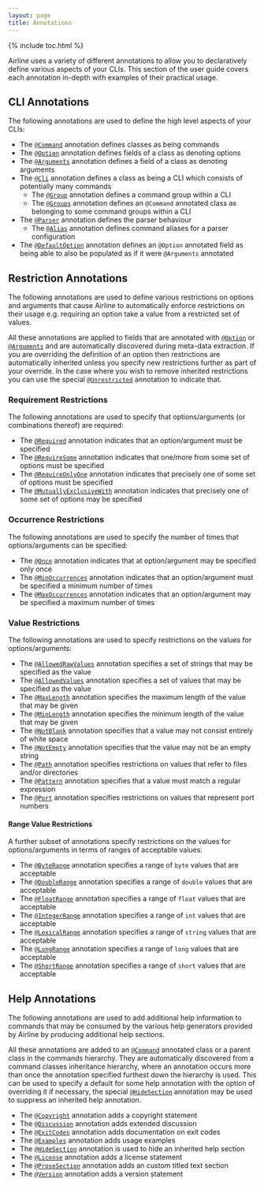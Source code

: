 ```yaml
---
layout: page
title: Annotations
---
```


{% include toc.html %}

Airline uses a variety of different annotations to allow you to declaratively define various aspects of your CLIs.  This section of the user guide covers each annotation in-depth with examples of their practical usage.

## CLI Annotations

The following annotations are used to define the high level aspects of your CLIs:

- The [`@Command`](command.html) annotation defines classes as being commands
- The [`@Option`](option.html) annotation defines fields of a class as denoting options
- The [`@Arguments`](arguments.html) annotation defines a field of a class as denoting arguments
- The [`@Cli`](cli.html) annotation defines a class as being a CLI which consists of potentially many commands
    - The [`@Group`](group.html) annotation defines a command group within a CLI
    - The [`@Groups`](groups.html) annotation defines an `@Command` annotated class as belonging to some command groups within a CLI
- The [`@Parser`](parser.html) annotation defines the parser behaviour
    - The [`@Alias`](alias.html) annotation defines command aliases for a parser configuration
- The [`@DefaultOption`](default-option.html) annotation defines an `@Option` annotated field as being able to also be populated as if it were `@Arguments` annotated

## Restriction Annotations

The following annotations are used to define various restrictions on options and arguments that cause Airline to automatically enforce restrictions on their usage e.g. requiring an option take a value from a restricted set of values.

All these annotations are applied to fields that are annotated with [`@Option`](option.html) or [`@Arguments`](arguments.html) and are automatically discovered during meta-data extraction.  If you are overriding the definition of an option then restrictions are automatically inherited unless you specify new restrictions further as part of your override.  In the case where you wish to remove inherited restrictions you can use the special [`@Unrestricted`](unrestricted.html) annotation to indicate that.

### Requirement Restrictions

The following annotations are used to specify that options/arguments (or combinations thereof) are required:

- The [`@Required`](required.html) annotation indicates that an option/argument must be specified
- The [`@RequireSome`](require-some.html) annotation indicates that one/more from some set of options must be specified
- The [`@RequireOnlyOne`](require-only-one.html) annotation indicates that precisely one of some set of options must be specified
- The [`@MutuallyExclusiveWith`](mutually-exclusive-with.html) annotation indicates that precisely one of some set of options may be specified

### Occurrence Restrictions

The following annotations are used to specify the number of times that options/arguments can be specified:

- The [`@Once`](once.html) annotation indicates that at option/argument may be specified only once
- The [`@MinOccurrences`](min-occurrences.html) annotation indicates that an option/argument must be specified a minimum number of times
- The [`@MaxOccurrences`](max-occurrences.html) annotation indicates that an option/argument may be specified a maximum number of times

### Value Restrictions

The following annotations are used to specify restrictions on the values for options/arguments:

- The [`@AllowedRawValues`](allowed-raw-values.html) annotation specifies a set of strings that may be specified as the value
- The [`@AllowedValues`](allowed-values.html) annotation specifies a set of values that may be specified as the value
- The [`@MaxLength`](max-length.html) annotation specifies the maximum length of the value that may be given
- The [`@MinLength`](min-length.html) annotation specifies the minimum length of the value that may be given
- The [`@NotBlank`](not-blank.html) annotation specifies that a value may not consist entirely of white space
- The [`@NotEmpty`](not-empty.html) annotation specifies that the value may not be an empty string
- The [`@Path`](path.html) annotation specifies restrictions on values that refer to files and/or directories
- The [`@Pattern`](pattern.html) annotation specifies that a value must match a regular expression
- The [`@Port`](port.html) annotation specifies restrictions on values that represent port numbers

#### Range Value Restrictions

A further subset of annotations specify restrictions on the values for options/arguments in terms of ranges of acceptable values:

- The [`@ByteRange`](byte-range.html) annotation specifies a range of `byte` values that are acceptable
- The [`@DoubleRange`](double-range.html) annotation specifies a range of `double` values that are acceptable
- The [`@FloatRange`](float-range.html) annotation specifies a range of `float` values that are acceptable
- The [`@IntegerRange`](integer-range.html) annotation specifies a range of `int` values that are acceptable
- The [`@LexicalRange`](lexical-range.html) annotation specifies a range of `string` values that are acceptable
- The [`@LongRange`](long-range.html) annotation specifies a range of `long` values that are acceptable
- The [`@ShortRange`](short-range.html) annotation specifies a range of `short` values that are acceptable

## Help Annotations

The following annotations are used to add additional help information to commands that may be consumed by the various help generators provided by Airline by producing additional help sections.

All these annotations are added to an [`@Command`](command.html) annotated class or a parent class in the commands hierarchy.  They are automatically discovered from a command classes inheritance hierarchy, where an annotation occurs more than once the annotation specified furthest down the hierarchy is used.  This can be used to specify a default for some help annotation with the option of overriding it if necessary, the special [`@HideSection`](hide-section.html) annotation may be used to suppress an inherited help annotation.

- The [`@Copyright`](copyright.html) annotation adds a copyright statement
- The [`@Discussion`](discussion.html) annotation adds extended discussion 
- The [`@ExitCodes`](exit-codes.html) annotation adds documentation on exit codes
- The [`@Examples`](examples.html) annotation adds usage examples
- The [`@HideSection`](hide-section.html) annotation is used to hide an inherited help section
- The [`@License`](license.html) annotation adds a license statement
- The [`@ProseSection`](prose-section.html) annotation adds an custom titled text section
- The [`@Version`](version.html) annotation adds a version statement